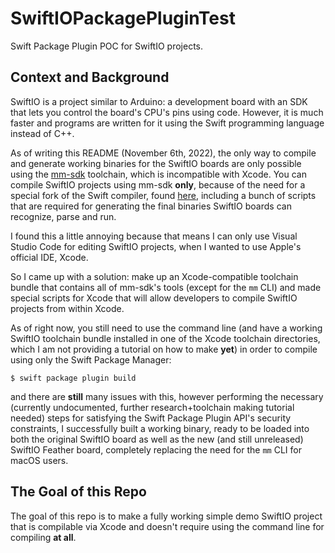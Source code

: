 # SwiftIOPackagePluginTest

Swift Package Plugin POC for SwiftIO projects.

## Context and Background

SwiftIO is a project similar to Arduino: a development board with an SDK that lets you control the board's CPU's pins using code. However, it is much faster and programs are written for it using the Swift programming language instead of C++.

As of writing this README (November 6th, 2022), the only way to compile and generate working binaries for the SwiftIO boards are only possible using the [mm-sdk](https://github.com/madmachineio/mm-sdk) toolchain, which is incompatible with Xcode. You can compile SwiftIO projects using mm-sdk **only**, because of the need for a special fork of the Swift compiler, found [here](https://github.com/madmachineio/swift), including a bunch of scripts that are required for generating the final binaries SwiftIO boards can recognize, parse and run.

I found this a little annoying because that means I can only use Visual Studio Code for editing SwiftIO projects, when I wanted to use Apple's official IDE, Xcode.

So I came up with a solution: make up an Xcode-compatible toolchain bundle that contains all of mm-sdk's tools (except for the `mm` CLI) and made special scripts for Xcode that will allow developers to compile SwiftIO projects from within Xcode.

As of right now, you still need to use the command line (and have a working SwiftIO toolchain bundle installed in one of the Xcode toolchain directories, which I am not providing a tutorial on how to make **yet**) in order to compile using only the Swift Package Manager:

```
$ swift package plugin build
```

and there are **still** many issues with this, however performing the necessary (currently undocumented, further research+toolchain making tutorial needed) steps for satisfying the Swift Package Plugin API's security constraints, I successfully built a working binary, ready to be loaded into both the original SwiftIO board as well as the new (and still unreleased) SwiftIO Feather board, completely replacing the need for the `mm` CLI for macOS users.

## The Goal of this Repo

The goal of this repo is to make a fully working simple demo SwiftIO project that is compilable via Xcode and doesn't require using the command line for compiling **at all**.
